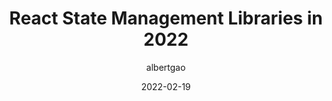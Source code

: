 ---
author: albertgao
date: 2022-02-19
permalink: false
tags:
  - react
  - state-management
  - libraries
target_url: https://www.albertgao.xyz/2022/02/19/react-state-management-libraries-2022/
title: React State Management Libraries in 2022
---